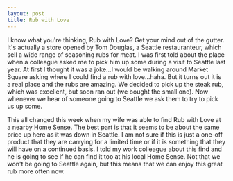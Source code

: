 ```yaml
---
layout: post
title: Rub with Love
---
```


I know what you're thinking, Rub with Love? Get your mind out of the gutter. It's actually a store opened by Tom Douglas, a Seattle restauranteur, which sell a wide range of seasoning rubs for meat. I was first told about the place when a colleague asked me to pick him up some during a visit to Seattle last year. At first I thought it was a joke...I would be walking around Market Square asking where I could find a rub with love...haha. But it turns out it is a real place and the rubs are amazing. We decided to pick up the steak rub, which was excellent, but soon ran out (we bought the small one). Now whenever we hear of someone going to Seattle we ask them to try to pick us up some. 

This all changed this week when my wife was able to find Rub with Love at a nearby Home Sense. The best part is that it seems to be about the same price up here as it was down in Seattle. I am not sure if this is just a one-off product that they are carrying for a limited time or if it is something that they will have on a continued basis. I told my work colleague about this find and he is going to see if he can find it too at his local Home Sense. Not that we won't be going to Seattle again, but this means that we can enjoy this great rub more often now.
